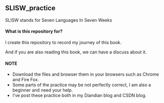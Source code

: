 ## SLISW_practice 
SLISW stands for Seven Languages In Seven Weeks

#### What is this repository for?
I create this repository to record my journey of this book.

And if you are also reading this book, we can have a discuss about it.

#### NOTE
* Download the files and browser them in your browsers such as Chrome and Fire Fox.
* Some parts of the practice may be not perfectly correct, I am also a beginner and need your help.  
* I've post these practice both in my Diandian blog and CSDN blog.